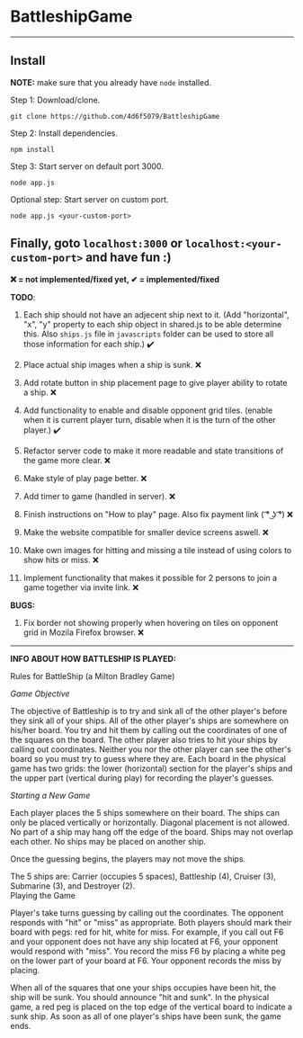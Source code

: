 # BattleshipGame

---
## Install

**NOTE:** make sure that you already have `node` installed.

Step 1: Download/clone.
```
git clone https://github.com/4d6f5079/BattleshipGame
```
Step 2: Install dependencies.
```
npm install
```
Step 3: Start server on default port 3000.
```
node app.js
```
Optional step: Start server on custom port.
```
node app.js <your-custom-port>
```
Finally, goto ```localhost:3000``` or ```localhost:<your-custom-port>``` and have fun :)
---
**❌ = not implemented/fixed yet, ✔ = implemented/fixed**

**TODO**:

1. Each ship should not have an adjecent ship next to it.
   (Add "horizontal", "x", "y" property to each ship object in shared.js to be able determine this. 
    Also `ships.js` file in `javascripts` folder can be used to store all those information for each ship.) ✔️

2. Place actual ship images when a ship is sunk. ❌

3. Add rotate button in ship placement page to give player ability to rotate a ship. ❌

4. Add functionality to enable and disable opponent grid tiles. 
(enable when it is current player turn, disable when it is the turn of the other player.) ✔️

5. Refactor server code to make it more readable and state transitions of the game more clear. ❌

6. Make style of play page better. ❌

7. Add timer to game (handled in server). ❌

8. Finish instructions on "How to play" page. Also fix payment link ( ͡° ͜ʖ ͡°) ❌

9. Make the website compatible for smaller device screens aswell. ❌

10. Make own images for hitting and missing a tile instead of using colors to show hits or miss. ❌

11. Implement functionality that makes it possible for 2 persons to join a game together via invite link. ❌

**BUGS:**

1. Fix border not showing properly when hovering on tiles on opponent grid in Mozila Firefox browser. ❌
---

**INFO ABOUT HOW BATTLESHIP IS PLAYED:**

Rules for BattleShip (a Milton Bradley Game)

_Game Objective_

The objective of Battleship is to try and sink all of the other player's before they sink all of your ships. All of the other player's ships are somewhere on his/her board.  You try and hit them by calling out the coordinates of one of the squares on the board.  The other player also tries to hit your ships by calling out coordinates.  Neither you nor the other player can see the other's board so you must try to guess where they are.  Each board in the physical game has two grids:  the lower (horizontal) section for the player's ships and the upper part (vertical during play) for recording the player's guesses.

_Starting a New Game_

Each player places the 5 ships somewhere on their board.  The ships can only be placed vertically or horizontally. Diagonal placement is not allowed. No part of a ship may hang off the edge of the board.  Ships may not overlap each other.  No ships may be placed on another ship. 

Once the guessing begins, the players may not move the ships.

The 5 ships are:  Carrier (occupies 5 spaces), Battleship (4), Cruiser (3), Submarine (3), and Destroyer (2).  
Playing the Game

Player's take turns guessing by calling out the coordinates. The opponent responds with "hit" or "miss" as appropriate. Both players should mark their board with pegs: red for hit, white for miss. For example, if you call out F6 and your opponent does not have any ship located at F6, your opponent would respond with "miss". You record the miss F6 by placing a white peg on the lower part of your board at F6. Your opponent records the miss by placing.

When all of the squares that one your ships occupies have been hit, the ship will be sunk. You should announce "hit and sunk". In the physical game, a red peg is placed on the top edge of the vertical board to indicate a sunk ship. 
As soon as all of one player's ships have been sunk, the game ends. 
